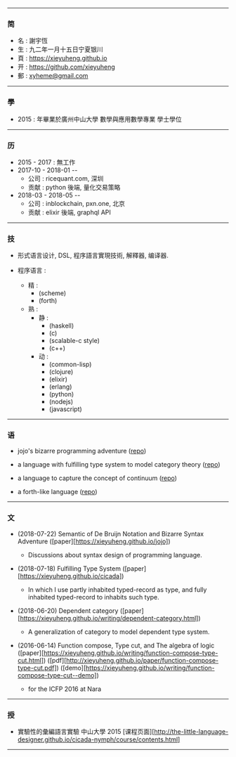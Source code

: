 ------

### 简

  - 名 : 謝宇恆
  - 生 : 九二年一月十五日宁夏银川
  - 頁 : https://xieyuheng.github.io
  - 开 : https://github.com/xieyuheng
  - 郵 : xyheme@gmail.com

------

### 學

  - 2015 : 年畢業於廣州中山大學 數學與應用數學專業 學士學位

------

### 历

  - 2015 - 2017 : 無工作
  - 2017-10 - 2018-01 --
    - 公司 : ricequant.com, 深圳
    - 贡献 : python 後端, 量化交易策略
  - 2018-03 - 2018-05 --
    - 公司 : inblockchain, pxn.one, 北京
    - 贡献 : elixir 後端, graphql API

------

### 技

  - 形式语言设计, DSL, 程序語言實現技術, 解釋器, 编译器.

  - 程序语言 :
    - 精 :
      - (scheme)
      - (forth)
    - 熟 :
      - 静 :
        - (haskell)
        - (c)
        - (scalable-c style)
        - (c++)
      - 动 :
        - (common-lisp)
        - (clojure)
        - (elixir)
        - (erlang)
        - (python)
        - (nodejs)
        - (javascript)

------

### 语

  - jojo's bizarre programming adventure ([repo][jojo])

  - a language with fulfilling type system to model category theory ([repo][cicada])

  - a language to capture the concept of continuum ([repo][continuum])

  - a forth-like language ([repo][cicada-nymph])

------

### 文

  - (2018-07-22) Semantic of De Bruijn Notation and Bizarre Syntax Adventure
    ([paper][https://xieyuheng.github.io/jojo])
    - Discussions about syntax design of programming language.

  - (2018-07-18) Fulfilling Type System
    ([paper][https://xieyuheng.github.io/cicada])
    - In which I use partly inhabited typed-record as type,
      and fully inhabited typed-record to inhabits such type.

  - (2018-06-20) Dependent category
    ([paper][https://xieyuheng.github.io/writing/dependent-category.html])
    - A generalization of category to model dependent type system.

  - (2016-06-14) Function compose, Type cut, and The algebra of logic
    ([paper][https://xieyuheng.github.io/writing/function-compose-type-cut.html])
    ([pdf][http://xieyuheng.github.io/paper/function-compose-type-cut.pdf])
    ([demo][https://xieyuheng.github.io/writing/function-compose-type-cut--demo])
    - for the ICFP 2016 at Nara

------

### 授

  - 實驗性的彙編語言實驗 中山大學 2015
    [课程页面][http://the-little-language-designer.github.io/cicada-nymph/course/contents.html]

------

[jojo]: https://github.com/xieyuheng/jojo
[cicada]: https://github.com/xieyuheng/cicada
[continuum]: https://github.com/xieyuheng/continuum
[cicada-nymph]: https://github.com/xieyuheng/cicada-nymph
